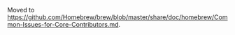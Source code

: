 Moved to https://github.com/Homebrew/brew/blob/master/share/doc/homebrew/Common-Issues-for-Core-Contributors.md.

